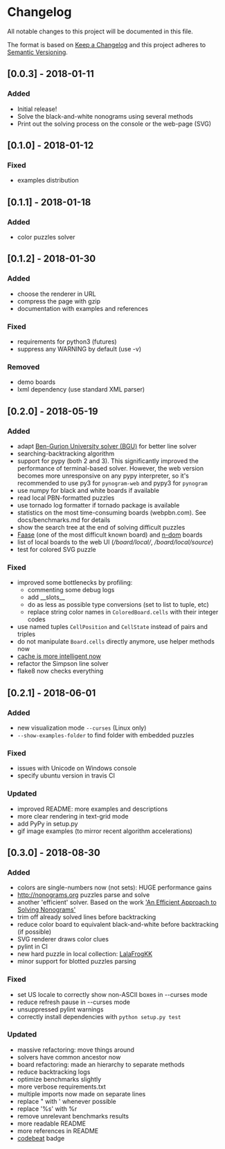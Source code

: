 # Changelog
All notable changes to this project will be documented in this file.

The format is based on [Keep a Changelog](http://keepachangelog.com/en/1.0.0)
and this project adheres to [Semantic Versioning](http://semver.org/spec/v2.0.0.html).

## [0.0.3] - 2018-01-11
### Added
- Initial release!
- Solve the black-and-white nonograms using several methods
- Print out the solving process on the console or the web-page (SVG)

## [0.1.0] - 2018-01-12
### Fixed
- examples distribution

## [0.1.1] - 2018-01-18
### Added
- color puzzles solver

## [0.1.2] - 2018-01-30
### Added
- choose the renderer in URL
- compress the page with gzip
- documentation with examples and references

### Fixed
- requirements for python3 (futures)
- suppress any WARNING by default (use -v)

### Removed
- demo boards
- lxml dependency (use standard XML parser)

## [0.2.0] - 2018-05-19
### Added
- adapt [Ben-Gurion University solver (BGU)](https://www.cs.bgu.ac.il/~benr/nonograms/) for better line solver
- searching-backtracking algorithm
- support for pypy (both 2 and 3). This significantly improved
the performance of terminal-based solver. However, the web version
becomes more unresponsive on any pypy interpreter, so it's recommended
to use py3 for `pynogram-web` and pypy3 for `pynogram`
- use numpy for black and white boards if available
- read local PBN-formatted puzzles
- use tornado log formatter if tornado package is available
- statistics on the most time-consuming boards (webpbn.com). See docs/benchmarks.md for details
- show the search tree at the end of solving difficult puzzles
- [Faase](http://www.iwriteiam.nl/D0601.html#3) (one of the most difficult known board) and [n-dom](http://webpbn.com/survey/dom.html) boards
- list of local boards to the web UI (_/board/local/_, _/board/local/source_)
- test for colored SVG puzzle

### Fixed
- improved some bottlenecks by profiling:
  - commenting some debug logs
  - add \_\_slots\_\_
  - do as less as possible type conversions (set to list to tuple, etc)
  - replace string color names in `ColoredBoard.cells` with their integer codes
- use named tuples `CellPosition` and `CellState`
instead of pairs and triples
- do not manipulate `Board.cells` directly anymore, use helper methods now
- [cache is more intelligent now](http://webpbn.com/survey/caching.html)
- refactor the Simpson line solver
- flake8 now checks everything


## [0.2.1] - 2018-06-01
### Added
- new visualization mode `--curses` (Linux only)
- `--show-examples-folder` to find folder with embedded puzzles

### Fixed
- issues with Unicode on Windows console
- specify ubuntu version in travis CI

### Updated
- improved README: more examples and descriptions
- more clear rendering in text-grid mode
- add PyPy in setup.py
- gif image examples (to mirror recent algorithm accelerations)


## [0.3.0] - 2018-08-30
### Added
- colors are single-numbers now (not sets): HUGE performance gains
- http://nonograms.org puzzles parse and solve
- another 'efficient' solver.
Based on the work ['An Efficient Approach to Solving Nonograms'](
https://ir.nctu.edu.tw/bitstream/11536/22772/1/000324586300005.pdf)
- trim off already solved lines before backtracking
- reduce color board to equivalent black-and-white before backtracking (if possible)
- SVG renderer draws color clues
- pylint in CI
- new hard puzzle in local collection:
[LalaFrogKK](https://github.com/CGI-LAB/Nonogram/blob/master/PuzzleCannotSolve.txt)
- minor support for blotted puzzles parsing

### Fixed
- set US locale to correctly show non-ASCII boxes in --curses mode
- reduce refresh pause in --curses mode
- unsuppressed pylint warnings
- correctly install dependencies with `python setup.py test`

### Updated
- massive refactoring: move things around
- solvers have common ancestor now
- board refactoring: made an hierarchy to separate methods
- reduce backtracking logs
- optimize benchmarks slightly
- more verbose requirements.txt
- multiple imports now made on separate lines
- replace " with ' whenever possible
- replace '%s' with %r
- remove unrelevant benchmarks results
- more readable README
- more references in README
- [codebeat](https://codebeat.co) badge
